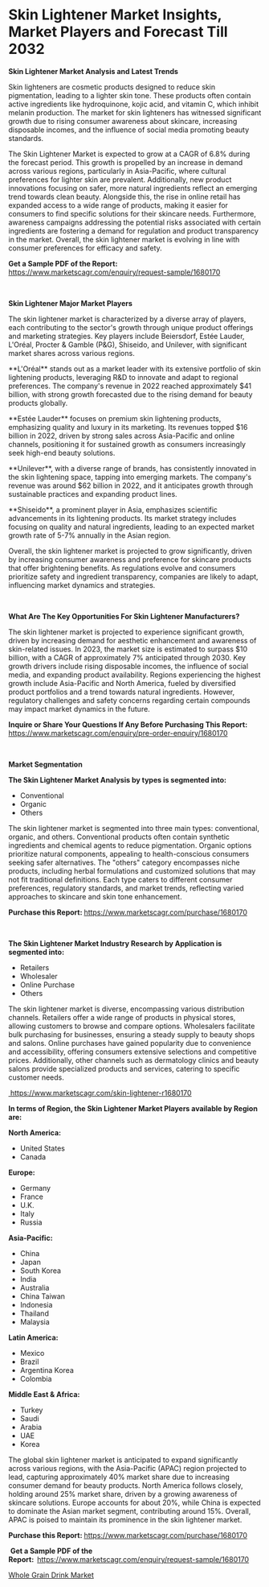 <p><h1>Skin Lightener Market Insights, Market Players and Forecast Till 2032</h1></p><p><strong>Skin Lightener Market Analysis and Latest Trends</strong></p>
<p><p>Skin lighteners are cosmetic products designed to reduce skin pigmentation, leading to a lighter skin tone. These products often contain active ingredients like hydroquinone, kojic acid, and vitamin C, which inhibit melanin production. The market for skin lighteners has witnessed significant growth due to rising consumer awareness about skincare, increasing disposable incomes, and the influence of social media promoting beauty standards. </p><p>The Skin Lightener Market is expected to grow at a CAGR of 6.8% during the forecast period. This growth is propelled by an increase in demand across various regions, particularly in Asia-Pacific, where cultural preferences for lighter skin are prevalent. Additionally, new product innovations focusing on safer, more natural ingredients reflect an emerging trend towards clean beauty. Alongside this, the rise in online retail has expanded access to a wide range of products, making it easier for consumers to find specific solutions for their skincare needs. Furthermore, awareness campaigns addressing the potential risks associated with certain ingredients are fostering a demand for regulation and product transparency in the market. Overall, the skin lightener market is evolving in line with consumer preferences for efficacy and safety.</p></p>
<p><strong>Get a Sample PDF of the Report:&nbsp;</strong> <a href="https://www.marketscagr.com/enquiry/request-sample/1680170?utm_campaign=2106&utm_medium=2&utm_source=Github&utm_content=ia&utm_term=05042025&utm_id=skin-lightener">https://www.marketscagr.com/enquiry/request-sample/1680170</a></p>
<p>&nbsp;</p>
<p><strong>Skin Lightener Major Market Players</strong></p>
<p><p>The skin lightener market is characterized by a diverse array of players, each contributing to the sector's growth through unique product offerings and marketing strategies. Key players include Beiersdorf, Estée Lauder, L'Oréal, Procter & Gamble (P&G), Shiseido, and Unilever, with significant market shares across various regions.</p><p>**L'Oréal** stands out as a market leader with its extensive portfolio of skin lightening products, leveraging R&D to innovate and adapt to regional preferences. The company's revenue in 2022 reached approximately $41 billion, with strong growth forecasted due to the rising demand for beauty products globally.</p><p>**Estée Lauder** focuses on premium skin lightening products, emphasizing quality and luxury in its marketing. Its revenues topped $16 billion in 2022, driven by strong sales across Asia-Pacific and online channels, positioning it for sustained growth as consumers increasingly seek high-end beauty solutions.</p><p>**Unilever**, with a diverse range of brands, has consistently innovated in the skin lightening space, tapping into emerging markets. The company's revenue was around $62 billion in 2022, and it anticipates growth through sustainable practices and expanding product lines.</p><p>**Shiseido**, a prominent player in Asia, emphasizes scientific advancements in its lightening products. Its market strategy includes focusing on quality and natural ingredients, leading to an expected market growth rate of 5-7% annually in the Asian region.</p><p>Overall, the skin lightener market is projected to grow significantly, driven by increasing consumer awareness and preference for skincare products that offer brightening benefits. As regulations evolve and consumers prioritize safety and ingredient transparency, companies are likely to adapt, influencing market dynamics and strategies.</p></p>
<p>&nbsp;</p>
<p><strong>What Are The Key Opportunities For Skin Lightener Manufacturers?</strong></p>
<p><p>The skin lightener market is projected to experience significant growth, driven by increasing demand for aesthetic enhancement and awareness of skin-related issues. In 2023, the market size is estimated to surpass $10 billion, with a CAGR of approximately 7% anticipated through 2030. Key growth drivers include rising disposable incomes, the influence of social media, and expanding product availability. Regions experiencing the highest growth include Asia-Pacific and North America, fueled by diversified product portfolios and a trend towards natural ingredients. However, regulatory challenges and safety concerns regarding certain compounds may impact market dynamics in the future.</p></p>
<p><strong>Inquire or Share Your Questions If Any Before Purchasing This Report:</strong> <a href="https://www.marketscagr.com/enquiry/pre-order-enquiry/1680170?utm_campaign=2106&utm_medium=2&utm_source=Github&utm_content=ia&utm_term=05042025&utm_id=skin-lightener">https://www.marketscagr.com/enquiry/pre-order-enquiry/1680170</a></p>
<p>&nbsp;</p>
<p><strong>Market Segmentation</strong></p>
<p><strong>The Skin Lightener Market Analysis by types is segmented into:</strong></p>
<p><ul><li>Conventional</li><li>Organic</li><li>Others</li></ul></p>
<p><p>The skin lightener market is segmented into three main types: conventional, organic, and others. Conventional products often contain synthetic ingredients and chemical agents to reduce pigmentation. Organic options prioritize natural components, appealing to health-conscious consumers seeking safer alternatives. The "others" category encompasses niche products, including herbal formulations and customized solutions that may not fit traditional definitions. Each type caters to different consumer preferences, regulatory standards, and market trends, reflecting varied approaches to skincare and skin tone enhancement.</p></p>
<p><strong>Purchase this Report:&nbsp;</strong><a href="https://www.marketscagr.com/purchase/1680170?utm_campaign=2106&utm_medium=2&utm_source=Github&utm_content=ia&utm_term=05042025&utm_id=skin-lightener">https://www.marketscagr.com/purchase/1680170</a></p>
<p>&nbsp;</p>
<p><strong>The Skin Lightener Market Industry Research by Application is segmented into:</strong></p>
<p><ul><li>Retailers</li><li>Wholesaler</li><li>Online Purchase</li><li>Others</li></ul></p>
<p><p>The skin lightener market is diverse, encompassing various distribution channels. Retailers offer a wide range of products in physical stores, allowing customers to browse and compare options. Wholesalers facilitate bulk purchasing for businesses, ensuring a steady supply to beauty shops and salons. Online purchases have gained popularity due to convenience and accessibility, offering consumers extensive selections and competitive prices. Additionally, other channels such as dermatology clinics and beauty salons provide specialized products and services, catering to specific customer needs.</p></p>
<p><a href="https://www.marketscagr.com/skin-lightener-r1680170?utm_campaign=2106&utm_medium=2&utm_source=Github&utm_content=ia&utm_term=05042025&utm_id=skin-lightener">&nbsp;https://www.marketscagr.com/skin-lightener-r1680170</a></p>
<p><strong>In terms of Region, the Skin Lightener Market Players available by Region are:</strong></p>
<p>
    <p> <strong> North America: </strong>
        <ul>
            <li>United States</li>
            <li>Canada</li>
        </ul>
        </p> 
    <p> <strong> Europe: </strong>
        <ul>
            <li>Germany</li>
            <li>France</li>
            <li>U.K.</li>
            <li>Italy</li>
            <li>Russia</li>
        </ul>
        </p> 
    <p> <strong> Asia-Pacific: </strong>
        <ul>
            <li>China</li>
            <li>Japan</li>
            <li>South Korea</li>
            <li>India</li>
            <li>Australia</li>
            <li>China Taiwan</li>
            <li>Indonesia</li>
            <li>Thailand</li>
            <li>Malaysia</li>
        </ul>
        </p> 
    <p> <strong> Latin America: </strong>
        <ul>
            <li>Mexico</li>
            <li>Brazil</li>
            <li>Argentina Korea</li>
            <li>Colombia</li>
        </ul>
        </p> 
    <p> <strong> Middle East & Africa: </strong>
        <ul>
            <li>Turkey</li>
            <li>Saudi</li>
            <li>Arabia</li>
            <li>UAE</li>
            <li>Korea</li>
        </ul>
    </p>
    </p>
<p><p>The global skin lightener market is anticipated to expand significantly across various regions, with the Asia-Pacific (APAC) region projected to lead, capturing approximately 40% market share due to increasing consumer demand for beauty products. North America follows closely, holding around 25% market share, driven by a growing awareness of skincare solutions. Europe accounts for about 20%, while China is expected to dominate the Asian market segment, contributing around 15%. Overall, APAC is poised to maintain its prominence in the skin lightener market.</p></p>
<p><strong>Purchase this Report: </strong><a href="https://www.marketscagr.com/purchase/1680170?utm_campaign=2106&utm_medium=2&utm_source=Github&utm_content=ia&utm_term=05042025&utm_id=skin-lightener">https://www.marketscagr.com/purchase/1680170</a></p>
<p>&nbsp;<strong>Get a Sample PDF of the Report:&nbsp;&nbsp;</strong><a href="https://www.marketscagr.com/enquiry/request-sample/1680170?utm_campaign=2106&utm_medium=2&utm_source=Github&utm_content=ia&utm_term=05042025&utm_id=skin-lightener">https://www.marketscagr.com/enquiry/request-sample/1680170</a></p>
<p><strong></strong></p>
<p><p><a href="https://github.com/JosephineMcguire65/Market-Research-Report-List-2/blob/main/whole-grain-drink-market.md?utm_campaign=2106&utm_medium=2&utm_source=Github&utm_content=ia&utm_term=05042025&utm_id=skin-lightener">Whole Grain Drink Market</a></p></p>